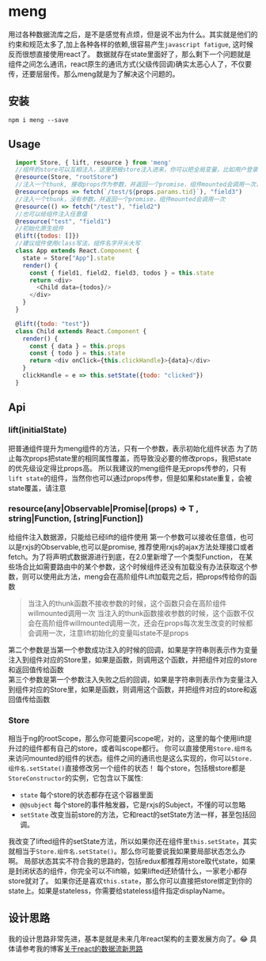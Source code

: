 # meng

用过各种数据流库之后，是不是感觉有点烦，但是说不出为什么。其实就是他们的约束和规范太多了,加上各种各样的依赖,很容易产生`javascript fatigue`, 这时候反而很想直接使用react了。
数据就存在state里面好了，那么剩下一个问题就是组件之间怎么通讯，react原生的通讯方式(父级传回调)确实太恶心人了，不仅要传，还要层层传。那么meng就是为了解决这个问题的。

## 安装

    npm i meng --save

## Usage

```js
  import Store, { lift, resource } from 'meng'
  //组件的store可以互相注入，这里把根store注入进来，你可以把全局变量，比如用户登录之后的信息存在这里 Store.setState({user: userinfo})
  @resource(Store, "rootStore")
  //注入一个thunk, 接收props作为参数，并返回一个promise，组件mounted会调用一次，组件props每次发生改变的时候都会调用一次
  @resource(props => fetch(`/test/${props.params.tid}`), "field3")
  //注入一个thunk，没有参数，并返回一个promise，组件mounted会调用一次
  @resource(() => fetch("/test"), "field2")
  //也可以给组件注入任意值
  @resource("test", "field1")
  //初始化原生组件
  @lift({todos: []})
  //建议组件使用class写法，组件名字开头大写
  class App extends React.Component {
    state = Store["App"].state
    render() {
      const { field1, field2, field3, todos } = this.state
      return <div>
        <Child data={todos}/>
      </div>
    }
  }

  @lift({todo: "test"})
  class Child extends React.Component {
    render() {
      const { data } = this.props
      const { todo } = this.state
      return <div onClick={this.clickHandle}>{data}</div>
    }
    clickHandle = e => this.setState({todo: "clicked"})
  }
```
## Api

### lift(initialState)

把普通组件提升为meng组件的方法，只有一个参数，表示初始化组件状态
为了防止每次props把state里的相同属性覆盖，而导致没必要的修改props，我把state的优先级设定得比props高。
所以我建议的meng组件是无props传参的，只有`lift state`的组件，当然你也可以通过props传参，但是如果和state重复，会被state覆盖，请注意

### resource<T>(any|Observable|Promise|(props) => T , string|Function, [string|Function])

给组件注入数据源，只能给已经lift的组件使用
第一个参数可以接收任意值，也可以是rxjs的Observable,也可以是promise, 推荐使用rxjs的ajax方法处理接口或者fetch。为了将声明式数据源进行到底，在2.0里新增了一个类型Function，
在某些场合比如需要路由中的某个参数，这个时候组件还没有加载没有办法获取这个参数，则可以使用此方法，meng会在高阶组件Lift加载完之后，把props传给你的函数
> 当注入的thunk函数不接收参数的时候，这个函数只会在高阶组件willmounted调用一次
> 当注入的thunk函数接收参数的时候，这个函数不仅会在高阶组件willmounted调用一次，还会在props每次发生改变的时候都会调用一次，注意lift初始化的变量叫state不是props

第二个参数是当第一个参数成功注入的时候的回调，如果是字符串则表示作为变量注入到组件对应的Store里，如果是函数，则调用这个函数，并把组件对应的store和返回值传给函数  
第三个参数是第一个参数注入失败之后的回调，如果是字符串则表示作为变量注入到组件对应的Store里，如果是函数，则调用这个函数，并把组件对应的store和返回值传给函数

### Store

相当于ng的rootScope，那么你可能要问scope呢，对的，这里的每个使用lift提升过的组件都有自己的store，或者叫scope都行。
你可以直接使用`Store.组件名`来访问mounted的组件的状态。组件之间的通讯也是这么实现的，你可以`Store.组件名.setState()`直接修改另一个组件的状态！
每个store，包括根store都是`StoreConstructor`的实例，它包含以下属性:

+ `state` 每个store的状态都存在这个容器里面
+ `@@subject` 每个store的事件触发器，它是rxjs的Subject，不懂的可以忽略
+ `setState` 改变当前store的方法，它和react的setState方法一样，甚至包括回调。

我改变了lifted组件的setState方法，所以如果你还在组件里`this.setState`，其实就相当于`Store.组件名.setState()`。那么你可能要说我如果要局部状态怎么办啊。
局部状态其实不符合我的思路的，包括redux都推荐用store取代state，如果是封闭状态的组件，你完全可以不lift嘛，如果lifted还矫情什么，一家老小都存store就对了。
如果你还是喜欢`this.state`，那么你可以直接把store绑定到你的state上。如果是stateless，你需要给stateless组件指定displayName。

## 设计思路

我的设计思路非常先进，基本是就是未来几年react架构的主要发展方向了。😂
具体请参考我的博客[关于react的数据流新思路](https://github.com/useroriented/useroriented.github.io/blob/master/coral/think-of-react-data-flow.md)

